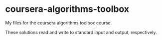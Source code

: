 # coursera-algorithms-toolbox
My files for the coursera algorithms toolbox course.

These solutions read and write to standard input and output, respectively.
